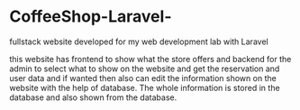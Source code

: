# CoffeeShop-Laravel-


fullstack website developed for my web development lab with Laravel

this website has frontend to show what the store offers and backend for the admin to select what to show on the website and get the reservation and user data and if wanted then also can edit the information shown on the website with the help of database. The whole information is stored in the database and also shown from the database.
